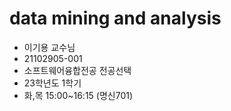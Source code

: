 # data mining and analysis
- 이기용 교수님
- 21102905-001
- 소프트웨어융합전공 전공선택
- 23학년도 1학기
- 화,목 15:00~16:15 (명신701)

